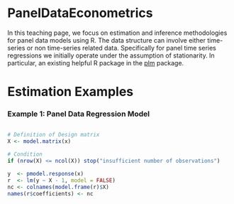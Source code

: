 # PanelDataEconometrics

In this teaching page, we focus on estimation and inference methodologies for panel data models using R. The data structure can involve either time-series or non time-series related data. Specifically for panel time series regressions we initially operate under the assumption of stationarity. In particular, an existing helpful R package in the [plm](https://cran.r-project.org/web/packages/plm/vignettes/A_plmPackage.html) package.


# Estimation Examples

### Example 1: Panel Data Regression Model 

```R

# Definition of Design matrix 
X <- model.matrix(x)

# Condition 
if (nrow(X) <= ncol(X)) stop("insufficient number of observations")

y  <- pmodel.response(x)
r  <- lm(y ~ X - 1, model = FALSE)
nc <- colnames(model.frame(r)$X)
names(r$coefficients) <- nc

``` 
